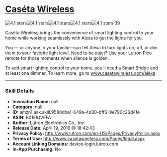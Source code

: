 # [Caséta Wireless](http://alexa.amazon.com/#skills/amzn1.ask.skill.9580dbe1-649a-4d30-bff6-9e790c26d4fe)
![4.1 stars](../../images/ic_star_black_18dp_1x.png)![4.1 stars](../../images/ic_star_black_18dp_1x.png)![4.1 stars](../../images/ic_star_black_18dp_1x.png)![4.1 stars](../../images/ic_star_black_18dp_1x.png)![4.1 stars](../../images/ic_star_half_black_18dp_1x.png) 39

Caséta Wireless brings the convenience of smart lighting control to your home while working seamlessly with Alexa to get the lights for you.

You — or anyone in your family—can tell Alexa to turn lights on, off, or dim them to your favorite light level. Need to be quiet? Use your Lutron Pico remote for those moments when silence is golden.

To add smart lighting control to your home, you’ll need a Smart Bridge and at least one dimmer.  To learn more, go to www.casetawireless.com/alexa

***

### Skill Details

* **Invocation Name:** null
* **Category:** null
* **ID:** amzn1.ask.skill.9580dbe1-649a-4d30-bff6-9e790c26d4fe
* **ASIN:** B01EIQVFFA
* **Author:** Lutron Electronics Co., Inc.
* **Release Date:** April 19, 2016 @ 18:42:43
* **Privacy Policy:** http://www.lutron.com/en-US/Pages/PrivacyPolicy.aspx
* **Terms of Use:** http://www.casetawireless.com/Pages/legal.aspx
* **Account Linking Domains:** device-login.lutron.com
* **In-App Purchasing:** No
